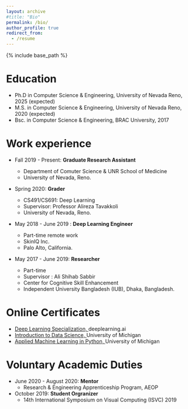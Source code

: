 ```yaml
---
layout: archive
#title: "Bio"
permalink: /bio/
author_profile: true
redirect_from:
  - /resume
---
```


{% include base_path %}

Education
======
* Ph.D in Computer Science & Engineering, University of Nevada Reno, 2025 (expected)
* M.S. in Computer Science & Engineering, University of Nevada Reno, 2020 (expected)
* Bsc. in Computer Science & Engineering, BRAC University, 2017

Work experience
======
* Fall 2019 - Present: <b>Graduate Research Assistant</b>
  * Department of Comuter Science & UNR School of Medicine
  * University of Nevada, Reno.


* Spring 2020: <b>Grader</b>
  * CS491/CS691: Deep Learning
  * Supervisor: Professor Alireza Tavakkoli
  * University of Nevada, Reno.

* May 2018 - June 2019 : <b>Deep Learning Engineer</b>
  * Part-time remote work
  * SkinIQ Inc.
  * Palo Alto, California.

* May 2017 - June 2019: <b>Researcher</b>
  * Part-time
  * Supervisor : Ali Shihab Sabbir
  * Center for Cognitive Skill Enhancement
  * Independent University Bangladesh (IUB), Dhaka, Bangladesh.

Online Certificates
=====
  * [Deep Learning Specialization, ](https://www.coursera.org/account/accomplishments/specialization/NM9SMAJW9USM)deeplearning.ai
  * [Introduction to Data Science, ](https://www.coursera.org/account/accomplishments/verify/XYQ25BJD9PA6)University of Michigan
  * [Applied Machine Learning in Python, ](https://www.coursera.org/account/accomplishments/verify/LS77LUGT2WBK)University of Michigan


Voluntary Academic Duties
======
* June 2020 - August 2020: <b>Mentor</b>
  * Research & Engineering Apprenticeship Program, AEOP
* October 2019: <b>Student Orgranizer</b>
  * 14th International Symposium on Visual Computing (ISVC) 2019
